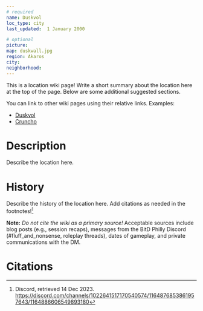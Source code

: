 ```yaml
---
# required
name: Duskvol
loc_type: city
last_updated:  1 January 2000

# optional
picture:
map: duskwall.jpg
region: Akaros
city:
neighborhood:
---
```


This is a location wiki page! Write a short summary about the location here at the top of the page. Below are some additional suggested sections.

You can link to other wiki pages using their relative links. Examples:
* [Duskvol](../locations/Duskvol)
* [Cruncho](../player_characters/Cruncho)

# Description
Describe the location here.

# History
Describe the history of the location here. Add citations as needed in the footnotes![^my-footnote]

**Note:** _Do not cite the wiki as a primary source!_ Acceptable sources include blog posts (e.g., session recaps), messages from the BitD Philly Discord (#fluff_and_nonsense, roleplay threads), dates of gameplay, and private communications with the DM. 

# Citations
[^my-footnote]: Discord, retrieved 14 Dec 2023. <https://discord.com/channels/1022641517170540574/1164876853861957643/1164886606549893180>